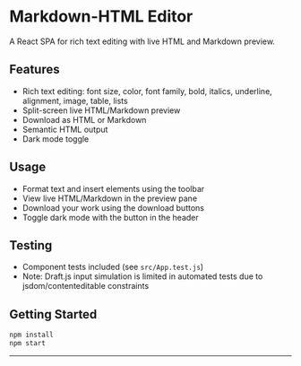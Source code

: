 # Markdown-HTML Editor

A React SPA for rich text editing with live HTML and Markdown preview.

## Features

- Rich text editing: font size, color, font family, bold, italics, underline, alignment, image, table, lists
- Split-screen live HTML/Markdown preview
- Download as HTML or Markdown
- Semantic HTML output
- Dark mode toggle

## Usage

- Format text and insert elements using the toolbar
- View live HTML/Markdown in the preview pane
- Download your work using the download buttons
- Toggle dark mode with the button in the header

## Testing

- Component tests included (see `src/App.test.js`)
- Note: Draft.js input simulation is limited in automated tests due to jsdom/contenteditable constraints

## Getting Started

```sh
npm install
npm start
```

---
